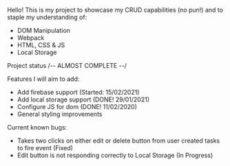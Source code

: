Hello! This is my project to showcase my CRUD capabilities (no pun!) and to staple my understanding of:
- DOM Manipulation
- Webpack
- HTML, CSS & JS
- Local Storage

Project status /-- ALMOST COMPLETE --/

Features I will aim to add:
- Add firebase support (Started: 15/02/2021)
- Add local storage support (DONE! 29/01/2021)
- Configure JS for dom  (DONE! 11/02/2020)
- General styling improvements

Current known bugs:

- Takes two clicks on either edit or delete button from user created tasks to fire event (Fixed)
- Edit button is not responding correctly to Local Storage (In Progress)